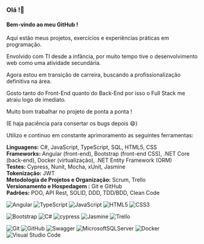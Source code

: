 ### Olá !👋

#### Bem-vindo ao meu GitHub !<br>
Aqui estão meus projetos, exercícios e experiências práticas em programação.


Envolvido com TI desde a infância, por muito tempo tive o desenvolvimento web como uma atividade secundária.

Agora estou em transição de carreira, buscando a profissionalização definitiva na área.

Gosto tanto do Front-End quanto do Back-End por isso o Full Stack me atraiu logo de imediato.

Muito bom trabalhar no projeto de ponta a ponta !

(E haja paciência para consertar os bugs depois :smile:)

Utilizo e continuo em constante aprimoramento as seguintes ferramentas:

**Linguagens:** C#, JavaScript, TypeScript, SQL, HTML5, CSS<br>
**Frameworks:** Angular (front-end), Bootstrap (front-end CSS), .NET Core (back-end), Docker (virtualização), .NET Entity Framework (ORM)<br>
**Testes:** Cypress, Nunit, Mocha, xUnit, Jasmine<br>
**Tokenização:** JWT<br>
**Metodologia de Projetos e Organização:** Scrum, Trello<br>
**Versionamento e Hospedagem :** Git e GitHub<br>
**Padrões:** POO, API Rest, SOLID, DDD, TDD/BDD, Clean Code<br>

![Angular](https://img.shields.io/badge/angular-%23DD0031.svg?style=for-the-badge&logo=angular&logoColor=white)
![TypeScript](https://img.shields.io/badge/typescript-%23007ACC.svg?style=for-the-badge&logo=typescript&logoColor=white)
![JavaScript](https://img.shields.io/badge/javascript-%23323330.svg?style=for-the-badge&logo=javascript&logoColor=%23F7DF1E)
![HTML5](https://img.shields.io/badge/html5-%23E34F26.svg?style=for-the-badge&logo=html5&logoColor=white)
![CSS3](https://img.shields.io/badge/css3-%231572B6.svg?style=for-the-badge&logo=css3&logoColor=white)<br>

![Bootstrap](https://img.shields.io/badge/bootstrap-%23563D7C.svg?style=for-the-badge&logo=bootstrap&logoColor=white)
![C#](https://img.shields.io/badge/c%23-%23239120.svg?style=for-the-badge&logo=c-sharp&logoColor=white)
![cypress](https://img.shields.io/badge/-cypress-%23E5E5E5?style=for-the-badge&logo=cypress&logoColor=058a5e) 
![Jasmine](https://img.shields.io/badge/-Jasmine-%238A4182?style=for-the-badge&logo=Jasmine&logoColor=white)
![Trello](https://img.shields.io/badge/Trello-%23026AA7.svg?style=for-the-badge&logo=Trello&logoColor=white)<br>

![Git](https://img.shields.io/badge/git-%23F05033.svg?style=for-the-badge&logo=git&logoColor=white)
![GitHub](https://img.shields.io/badge/github-%23121011.svg?style=for-the-badge&logo=github&logoColor=white)
![Swagger](https://img.shields.io/badge/-Swagger-%23Clojure?style=for-the-badge&logo=swagger&logoColor=white)
![MicrosoftSQLServer](https://img.shields.io/badge/Microsoft%20SQL%20Sever-CC2927?style=for-the-badge&logo=microsoft%20sql%20server&logoColor=white)
![Docker](https://img.shields.io/badge/docker-%230db7ed.svg?style=for-the-badge&logo=docker&logoColor=white)
![Visual Studio Code](https://img.shields.io/badge/Visual%20Studio%20Code-0078d7.svg?style=for-the-badge&logo=visual-studio-code&logoColor=white)
